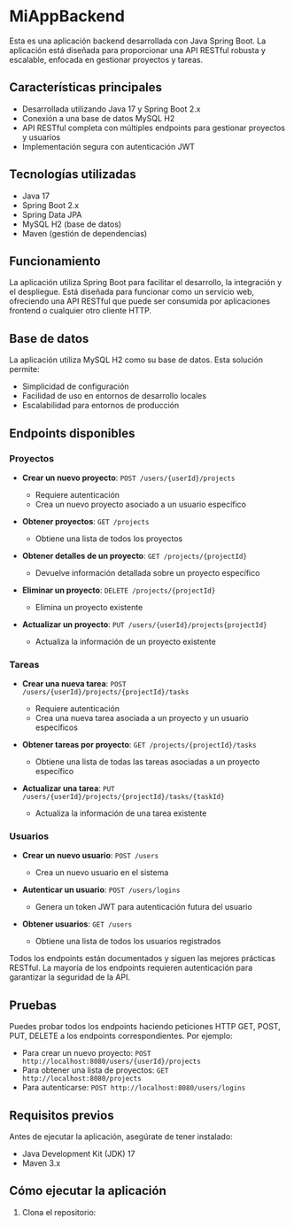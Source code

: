 # MiAppBackend

Esta es una aplicación backend desarrollada con Java Spring Boot. La aplicación está diseñada para proporcionar una API RESTful robusta y escalable, enfocada en gestionar proyectos y tareas.

## Características principales

- Desarrollada utilizando Java 17 y Spring Boot 2.x
- Conexión a una base de datos MySQL H2
- API RESTful completa con múltiples endpoints para gestionar proyectos y usuarios
- Implementación segura con autenticación JWT

## Tecnologías utilizadas

- Java 17
- Spring Boot 2.x
- Spring Data JPA
- MySQL H2 (base de datos)
- Maven (gestión de dependencias)

## Funcionamiento

La aplicación utiliza Spring Boot para facilitar el desarrollo, la integración y el despliegue. Está diseñada para funcionar como un servicio web, ofreciendo una API RESTful que puede ser consumida por aplicaciones frontend o cualquier otro cliente HTTP.

## Base de datos

La aplicación utiliza MySQL H2 como su base de datos. Esta solución permite:

- Simplicidad de configuración
- Facilidad de uso en entornos de desarrollo locales
- Escalabilidad para entornos de producción

## Endpoints disponibles

### Proyectos

- **Crear un nuevo proyecto**: `POST /users/{userId}/projects`
  - Requiere autenticación
  - Crea un nuevo proyecto asociado a un usuario específico

- **Obtener proyectos**: `GET /projects`
  - Obtiene una lista de todos los proyectos

- **Obtener detalles de un proyecto**: `GET /projects/{projectId}`
  - Devuelve información detallada sobre un proyecto específico

- **Eliminar un proyecto**: `DELETE /projects/{projectId}`
  - Elimina un proyecto existente

- **Actualizar un proyecto**: `PUT /users/{userId}/projects{projectId}`
  - Actualiza la información de un proyecto existente

### Tareas

- **Crear una nueva tarea**: `POST /users/{userId}/projects/{projectId}/tasks`
  - Requiere autenticación
  - Crea una nueva tarea asociada a un proyecto y un usuario específicos

- **Obtener tareas por proyecto**: `GET /projects/{projectId}/tasks`
  - Obtiene una lista de todas las tareas asociadas a un proyecto específico

- **Actualizar una tarea**: `PUT /users/{userId}/projects/{projectId}/tasks/{taskId}`
  - Actualiza la información de una tarea existente

### Usuarios

- **Crear un nuevo usuario**: `POST /users`
  - Crea un nuevo usuario en el sistema

- **Autenticar un usuario**: `POST /users/logins`
  - Genera un token JWT para autenticación futura del usuario

- **Obtener usuarios**: `GET /users`
  - Obtiene una lista de todos los usuarios registrados

Todos los endpoints están documentados y siguen las mejores prácticas RESTful. La mayoría de los endpoints requieren autenticación para garantizar la seguridad de la API.

## Pruebas

Puedes probar todos los endpoints haciendo peticiones HTTP GET, POST, PUT, DELETE a los endpoints correspondientes. Por ejemplo:

- Para crear un nuevo proyecto: `POST http://localhost:8080/users/{userId}/projects`
- Para obtener una lista de proyectos: `GET http://localhost:8080/projects`
- Para autenticarse: `POST http://localhost:8080/users/logins`

## Requisitos previos

Antes de ejecutar la aplicación, asegúrate de tener instalado:

- Java Development Kit (JDK) 17
- Maven 3.x

## Cómo ejecutar la aplicación

1. Clona el repositorio:
